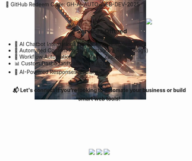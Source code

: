 <div align="center">
  <img src="https://i.pinimg.com/originals/fb/53/80/fb53801b9c134abc7c9a1c8f8c5ce76b.gif" width="25%" align="right" />
  
  <img src="https://readme-typing-svg.demolab.com?font=Inconsolata&weight=500&size=40&duration=4000&pause=300&color=A7A459&center=true&vCenter=true&multiline=true&repeat=false&random=false&width=1200&height=100&lines=AI+Automation+Web+Development;Web+Developer+Specialized+in+AI+Workflows" width="70%" />

  
<p align="right" style="margin-top: -200px;">
  <img src="zoro.jpg.jpeg" alt="Zoro" width="300">
</p>

  
 <div  align="left" style="margin-top: -395px;">
  🚀 Looking for a Web Developer providing AI automation solutions?

  I specialize in building intelligent,<br></br> automated workflows using modern web technologies:
  🔧 JavaScript • Node.js  • AI APIs

  🔹 GitHub Redeem Code: GH-AI-AUTO-WEB-DEV-2025
</div>

  <br>

  <h3>🧠 Services Offered</h3>


  <ul align="left">
    <li>🤖 AI Chatbot Integrations (WhatsApp, Telegram, Web)</li>
    <li>📱 Automated Content Posting (Instagram Reels, Blogs)</li>
    <li>🔁 Workflow Automation (n8n, Make, Zapier)</li>
    <li>📊 Custom Dashboards and Web Apps</li>
    <li>🧠 AI-Powered Responses & Analytics</li>
  </ul>

  <br>
  <strong>📬 Let's connect if you’re looking to automate your business or build smart web tools!</strong>

  <br><br>



  <br><br><br>

  <a href="https://www.linkedin.com/in/ai-automation-275ab6359/"><img src="https://img.shields.io/badge/linkedin-0a66c2?style=for-the-badge&logo=linkedin&logoColor=white" /></a>
  <a href="https://web.telegram.org/k/"><img src="https://img.shields.io/badge/telegram-26A5E4?style=for-the-badge&logo=telegram&logoColor=white" /></a>
<a href="mailto:salim@theautomagichub.com"><img src="https://img.shields.io/badge/email-EA4335?style=for-the-badge&logo=gmail&logoColor=white" /></a>
</div>
